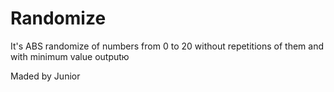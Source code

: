 # Randomize
It's ABS randomize of numbers from 0 to 20 without repetitions of them and with minimum value outputю

Maded by Junior
